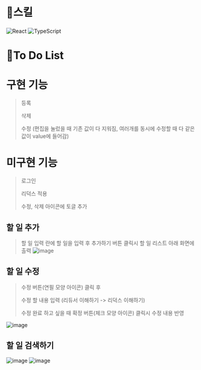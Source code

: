 # 💪스킬
### 

![React](https://img.shields.io/badge/React-61DAFB?style=plastic&logo=react&logoColor=white)
![TypeScript](https://img.shields.io/badge/TypeScript-3178C6?style=plastic&logo=TypeScript&logoColor=White)

###

# 📝To Do List 
###
# 구현 기능
> 등록
> 
> 삭제
>
> 수정 (편집을 눌렀을 때 기존 값이 다 지워짐, 여러개를 동시에 수정할 때 다 같은 값이 value에 들어감)

# 미구현 기능

> 로그인
> 
> 리덕스 적용
> 
> 수정, 삭제 아이콘에 토글 추가 


## 할 일 추가
> 할 일 입력 란에 할 일을 입력 후 추가하기 버튼 클릭시 할 일 리스트 아래 화면에 출력
![image](https://user-images.githubusercontent.com/24698057/155479439-1eb9389c-36aa-4815-a3d8-dc6a3925a75a.png)


## 할 일 수정
> 수정 버튼(연필 모양 아이콘) 클릭 후 
> 
> 수정 할 내용 입력 (리듀서 이해하기 -> 리덕스 이해하기)
>
> 수정 완료 하고 싶을 때 확정 버튼(체크 모양 아이콘) 클릭시 수정 내용 반영

![image](https://user-images.githubusercontent.com/24698057/155479485-f3eda926-30bc-4dac-880b-03922eaf0d70.png)

## 할 일 검색하기
![image](https://user-images.githubusercontent.com/24698057/155952997-fb0b0331-3ada-43ea-8de7-31299b658b8c.png)
![image](https://user-images.githubusercontent.com/24698057/155953026-8b0e2612-8e7e-4f1f-a2b1-69e2f7bde373.png)



